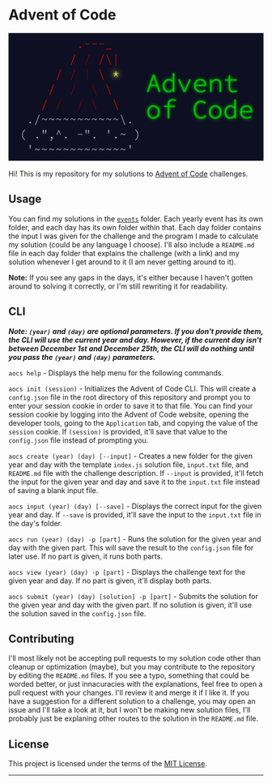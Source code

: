 # Advent of Code

![Advent of Code Banner](assets/images/aoc-banner.jpeg)

Hi! This is my repository for my solutions to [Advent of Code](https://adventofcode.com/) challenges. 

## Usage

You can find my solutions in the [`events`](events) folder. Each yearly event has its own folder, and each day has its own folder within that. Each day folder contains the input I was given for the challenge and the program I made to calculate my solution (could be any language I choose). I'll also include a `README.md` file in each day folder that explains the challenge (with a link) and my solution whenever I get around to it (I am never getting around to it).

**Note:** If you see any gaps in the days, it's either because I haven't gotten around to solving it correctly, or I'm still rewriting it for readability. 

## CLI

***Note: `(year)` and `(day)` are optional parameters. If you don't provide them, the CLI will use the current year and day. However, if the current day isn't between December 1st and December 25th, the CLI will do nothing until you pass the `(year)` and `(day)` parameters.***

`aocs help` - Displays the help menu for the following commands.

`aocs init (session)` - Initializes the Advent of Code CLI. This will create a `config.json` file in the root directory of this repository and prompt you to enter your session cookie in order to save it to that file. You can find your session cookie by logging into the Advent of Code website, opening the developer tools, going to the `Application` tab, and copying the value of the `session` cookie. If `(session)` is provided, it'll save that value to the `config.json` file instead of prompting you.

`aocs create (year) (day) [--input]` - Creates a new folder for the given year and day with the template `index.js` solution file, `input.txt` file, and `README.md` file with the challenge description. If `--input` is provided, it'll fetch the input for the given year and day and save it to the `input.txt` file instead of saving a blank input file.

`aocs input (year) (day) [--save]` - Displays the correct input for the given year and day. If `--save` is provided, it'll save the input to the `input.txt` file in the day's folder.

`aocs run (year) (day) -p [part]` - Runs the solution for the given year and day with the given part. This will save the result to the `config.json` file for later use. If no part is given, it runs both parts.

<!-- `aocs test (year) (day) -p [part]` - Runs the tests for the given year and day with the given part. If no part is given, it runs both parts. -->

`aocs view (year) (day) -p [part]` - Displays the challenge text for the given year and day. If no part is given, it'll display both parts.

`aocs submit (year) (day) [solution] -p [part]` - Submits the solution for the given year and day with the given part. If no solution is given, it'll use the solution saved in the `config.json` file.

## Contributing

I'll most likely not be accepting pull requests to my solution code other than cleanup or optimization (maybe), but you may contribute to the repository by editing the `README.md` files. If you see a typo, something that could be worded better, or just innacuracies with the explanations, feel free to open a pull request with your changes. I'll review it and merge it if I like it. If you have a suggestion for a different solution to a challenge, you may open an issue and I'll take a look at it, but I won't be making new solution files, I'll probably just be explaning other routes to the solution in the `README.md` file.

## License

This project is licensed under the terms of the [MIT License](https://opensource.org/licenses/MIT).

---
